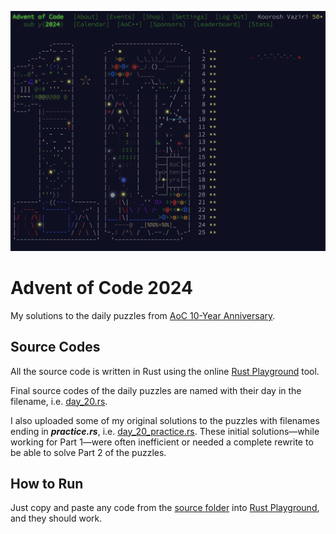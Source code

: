 ![AoC 2024](Advent_of_Code_2024.png)

# Advent of Code 2024

My solutions to the daily puzzles from [AoC 10-Year Anniversary](https://adventofcode.com/2024).

## Source Codes

All the source code is written in Rust using the online [Rust Playground](https://play.rust-lang.org) tool.

Final source codes of the daily puzzles are named with their day in the filename, i.e. [day_20.rs](https://github.com/kooroshvaziri/Advent-of-Code-2024/blob/main/src/day_20.rs).

I also uploaded some of my original solutions to the puzzles with filenames ending in **_practice.rs_**, i.e. [day_20_practice.rs](https://github.com/kooroshvaziri/Advent-of-Code-2024/blob/main/src/day_20_practice.rs). These initial solutions&mdash;while working for Part 1&mdash;were often inefficient or needed a complete rewrite to be able to solve Part 2 of the puzzles.


## How to Run

Just copy and paste any code from the [source folder](https://github.com/kooroshvaziri/Advent-of-Code-2024/blob/main/src/) into [Rust Playground](https://play.rust-lang.org), and they should work.
